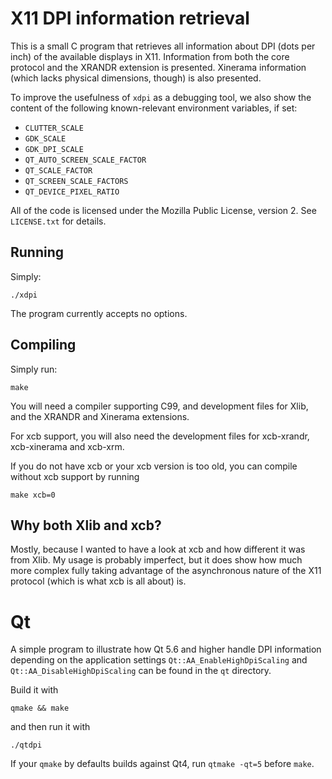 # X11 DPI information retrieval

This is a small C program that retrieves all information about DPI (dots
per inch) of the available displays in X11. Information from both the
core protocol and the XRANDR extension is presented. Xinerama
information (which lacks physical dimensions, though) is also presented.

To improve the usefulness of `xdpi` as a debugging tool, we also show
the content of the following known-relevant environment variables,
if set:

* `CLUTTER_SCALE`
* `GDK_SCALE`
* `GDK_DPI_SCALE`
* `QT_AUTO_SCREEN_SCALE_FACTOR`
* `QT_SCALE_FACTOR`
* `QT_SCREEN_SCALE_FACTORS`
* `QT_DEVICE_PIXEL_RATIO`

<!-- TODO link the relevant variables to the pages
     explaining their purpose -->

All of the code is licensed under the Mozilla Public License, version 2.
See `LICENSE.txt` for details.

## Running

Simply:

    ./xdpi

The program currently accepts no options.

## Compiling

Simply run:

    make

You will need a compiler supporting C99, and development files for Xlib,
and the XRANDR and Xinerama extensions.

For xcb support, you will also need the development files for xcb-xrandr,
xcb-xinerama and xcb-xrm.

If you do not have xcb or your xcb version is too old, you can compile
without xcb support by running

    make xcb=0

## Why both Xlib and xcb?

Mostly, because I wanted to have a look at xcb and how different it was
from Xlib. My usage is probably imperfect, but it does show how much
more complex fully taking advantage of the asynchronous nature of the
X11 protocol (which is what xcb is all about) is.

# Qt

A simple program to illustrate how Qt 5.6 and higher handle DPI
information depending on the application settings
`Qt::AA_EnableHighDpiScaling` and `Qt::AA_DisableHighDpiScaling` can be
found in the `qt` directory.

Build it with

    qmake && make

and then run it with

    ./qtdpi

If your `qmake` by defaults builds against Qt4, run `qtmake -qt=5`
before `make`.
